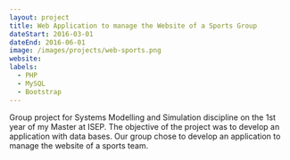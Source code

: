 ```yaml
---
layout: project
title: Web Application to manage the Website of a Sports Group
dateStart: 2016-03-01
dateEnd: 2016-06-01
image: /images/projects/web-sports.png
website:
labels:
  - PHP
  - MySQL
  - Bootstrap
---
```


Group project for Systems Modelling and Simulation discipline on the 1st year of my Master at ISEP. The objective of the project was to develop an application with data bases. Our group chose to develop an application to manage the website of a sports team.
